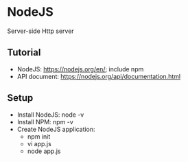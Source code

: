 # NodeJS
Server-side Http server

## Tutorial
- NodeJS: https://nodejs.org/en/; include npm
- API document: https://nodejs.org/api/documentation.html

## Setup
- Install NodeJS:  node -v
- Install NPM: npm -v
- Create NodeJS application:  
    - npm init
    - vi app.js
    - node app.js

##
